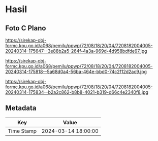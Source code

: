 # Hasil

## Foto C Plano

https://sirekap-obj-formc.kpu.go.id/a068/pemilu/ppwp/72/08/18/20/04/7208182004005-20240314-175647--3e88b2a5-264f-4a3a-969d-4d958bdfde97.jpg

https://sirekap-obj-formc.kpu.go.id/a068/pemilu/ppwp/72/08/18/20/04/7208182004005-20240314-175818--5a68d0a4-56ba-464e-bbd0-74c2f12d2ac9.jpg

https://sirekap-obj-formc.kpu.go.id/a068/pemilu/ppwp/72/08/18/20/04/7208182004005-20240314-175834--b2a2c862-b8b8-4021-b319-d66c4e2340f8.jpg


## Metadata

| Key        | Value               |
| ---------- | ------------------- |
| Time Stamp | 2024-03-14 18:00:00 |



